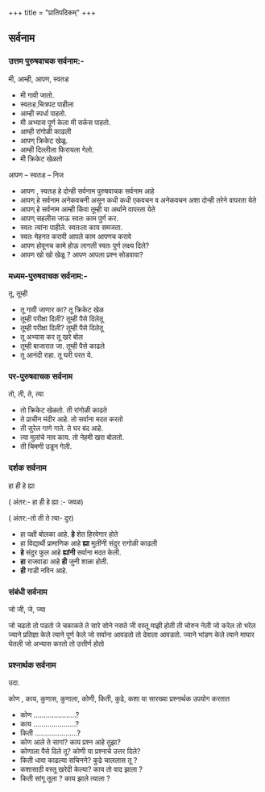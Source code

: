 +++
title = "प्रातिपदिकम्"
+++

## सर्वनाम

### उत्तम पुरुषवाचक सर्वनाम:-
मी, आम्ही, आपण, स्वतःह

- मी गावी जातो.
- स्वतःह चि़त्रपट पाहीला
- आम्ही स्पर्धा पाहतो.
- मी अभ्यास पूर्ण केला मी सर्कस पाहतो.
- आम्ही रांगोळी काढली
- आपण् क्रिकेट खेळू.
- आम्ही दिल्लीला फिरायला गेलो.
- मी क्रिकेट खेळतो


आपण – स्वतःह – निज

- आपण , स्वतःह हे दोन्ही सर्वनाम पुरुषवाचक सर्वनाम आहे
- आपण् हे सर्वनाम अनेकवचनी असून कधी कधी एकवचन व अनेकवचन अशा दोन्ही तरेने वापरता  येते
- आपण् हे सर्वनाम आम्ही किंवा तूम्ही या अर्थाने वापरता येते
- आपण् सहलीस जाऊ	स्वतः काम पुर्ण कर.
- स्वतः त्यांना पाहीले.	स्वतःला काय समजता.
- स्वतः मेहनत करावी	आपले काम आपणच करावे
- आपण होवूनच  कामे होऊ लागली	स्वतः पुर्ण लक्ष्य दिले?
- आपण खो खो खेळू ?	आपण आपला प्रश्न सोडवावा?

### मध्यम-पुरुषवाचक सर्वनाम:-
तू, तूम्ही

- तू गावी जाणार का?	तू क्रिकेट खेळ
- तूम्ही परीक्षा दिली?	तूम्ही पैसे दिलेतू
- तूम्ही परीक्षा दिली?	तूम्ही पैसे दिलेतू
- तू अभ्यास कर	तू खरे बोल
- तूम्ही बाजारात जा.	तूम्ही पैसे काढले
- तू आनंदी राहा. तू घरी परत ये.

### पर-पुरुषवाचक सर्वनाम
तो, ती, ते, त्या

- तो क्रिकेट खेळतो.	ती रांगोळी काढते
- ते प्राचीन मंदीर आहे.	तो सर्वाना मदत करतो
- ती सुरेल गाणे गाते.	ते घर बंद आहे.
- त्या मुलांचे नाव काय.	तो नेहमी खरा बोलतो.
- ती चिमणी उडून गेली.	 

### दर्शक सर्वनाम
हा ही हे ह्या

( अंतर:- हा ही हे ह्या :- जवळ)

( अंतर:-तो ती ते त्या- दुर)

- हा पक्षी बोलका आहे.	**हे** शेत हिरवेगार होते
- हा विद्यार्थी प्रामाणिक आहे	**ह्या** मुलींनी संदुर रागोळी काढली
- **हे** संदुर फुल आहे	**ह्यांनी** सर्वाना मदत केली.
- **हा** राजवाडा आहे	**ही** जुनी शाळा होती.
- **ही** गाडी नविन आहे.	 

### संबंधी सर्वनाम
जो जी, जे, ज्या

जो चढतो तो पडतो	जे चकाकते ते सारे सोने नसते
जी वस्तू माझी होती ती चोरुन नेली	जो  करेल तो भरेल
ज्याने प्रतिज्ञा केले त्याने पूर्ण केले	जो सर्वाना आवडतो तो देवाला आवडतो.
ज्याने भांडण केले त्याने माघार घेतली	जो अभ्यास करतो तो उत्तीर्ण होतो

### प्रश्नार्थक सर्वनाम
उदा.

कोण , काय, कुणास, कुणाला, कोणी, किती, कुढे, कशा या सारख्या प्रश्नार्थक
उपयोग करतात

- कोण 	…………………?
- काय 	…………………?
- किती 	…………………?
- कोण आले ते सागां?	काय प्रश्न आहे तुझा?
- कोणाला पैसे दिले तू?	कोणी या प्रश्नाचे उत्तर दिले?
- किती धावा काढल्या सचिनने?	कुढे चाललास तू ?
- कशासाठी वस्तू खरेदी केल्या?	काय तो वाद झाला ?
- किती सांगू तूला ?	काय झाले त्याला ?

